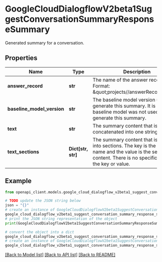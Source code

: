 # GoogleCloudDialogflowV2beta1SuggestConversationSummaryResponseSummary

Generated summary for a conversation.

## Properties

Name | Type | Description | Notes
------------ | ------------- | ------------- | -------------
**answer_record** | **str** | The name of the answer record. Format: \&quot;projects//answerRecords/\&quot; | [optional] 
**baseline_model_version** | **str** | The baseline model version used to generate this summary. It is empty if a baseline model was not used to generate this summary. | [optional] 
**text** | **str** | The summary content that is concatenated into one string. | [optional] 
**text_sections** | **Dict[str, str]** | The summary content that is divided into sections. The key is the section&#39;s name and the value is the section&#39;s content. There is no specific format for the key or value. | [optional] 

## Example

```python
from openapi_client.models.google_cloud_dialogflow_v2beta1_suggest_conversation_summary_response_summary import GoogleCloudDialogflowV2beta1SuggestConversationSummaryResponseSummary

# TODO update the JSON string below
json = "{}"
# create an instance of GoogleCloudDialogflowV2beta1SuggestConversationSummaryResponseSummary from a JSON string
google_cloud_dialogflow_v2beta1_suggest_conversation_summary_response_summary_instance = GoogleCloudDialogflowV2beta1SuggestConversationSummaryResponseSummary.from_json(json)
# print the JSON string representation of the object
print(GoogleCloudDialogflowV2beta1SuggestConversationSummaryResponseSummary.to_json())

# convert the object into a dict
google_cloud_dialogflow_v2beta1_suggest_conversation_summary_response_summary_dict = google_cloud_dialogflow_v2beta1_suggest_conversation_summary_response_summary_instance.to_dict()
# create an instance of GoogleCloudDialogflowV2beta1SuggestConversationSummaryResponseSummary from a dict
google_cloud_dialogflow_v2beta1_suggest_conversation_summary_response_summary_from_dict = GoogleCloudDialogflowV2beta1SuggestConversationSummaryResponseSummary.from_dict(google_cloud_dialogflow_v2beta1_suggest_conversation_summary_response_summary_dict)
```
[[Back to Model list]](../README.md#documentation-for-models) [[Back to API list]](../README.md#documentation-for-api-endpoints) [[Back to README]](../README.md)


